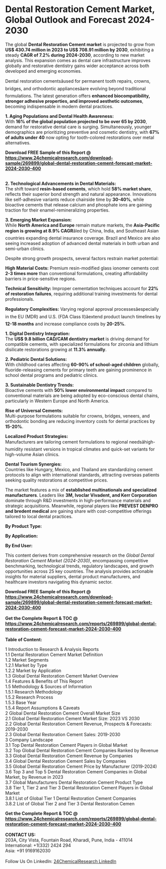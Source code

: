 <h1>Dental Restoration Cement Market, Global Outlook and Forecast 2024-2030</h1><p>The global <strong>Dental Restoration Cement market</strong> is projected to grow from <strong>US$ 430.74 million in 2023 to US$ 708.91 million by 2030</strong>, exhibiting a steady <strong>CAGR of 7.2% during 2024-2030</strong>, according to new market analysis. This expansion comes as dental care infrastructure improves globally and restorative dentistry gains wider acceptance across both developed and emerging economies.</p><p>Dental restoration cementsâused for permanent tooth repairs, crowns, bridges, and orthodontic appliancesâare evolving beyond traditional formulations. The latest generation offers <strong>enhanced biocompatibility, stronger adhesive properties, and improved aesthetic outcomes</strong>, becoming indispensable in modern dental practices.</p><p><strong>1. Aging Populations and Dental Health Awareness:</strong><br>
With <strong>16% of the global population projected to be over 65 by 2030</strong>, demand for restorative dental care is surging. Simultaneously, younger demographics are prioritizing preventive and cosmetic dentistry, with <strong>67% of adults under 40</strong> now opting for tooth-colored restorations over metal alternatives.</p><div><b>Download FREE Sample of this Report @ 
            <a href="https://www.24chemicalresearch.com/download-sample/269899/global-dental-restoration-cement-forecast-market-2024-2030-400">
            https://www.24chemicalresearch.com/download-sample/269899/global-dental-restoration-cement-forecast-market-2024-2030-400</a></b></div><br><p><strong>2. Technological Advancements in Dental Materials:</strong><br>
The shift toward <strong>resin-based cements</strong>, which hold <strong>58% market share</strong>, reflects their superior bond strength and natural appearance. Innovations like self-adhesive variants reduce chairside time by <strong>30-40%</strong>, while bioactive cements that release calcium and phosphate ions are gaining traction for their enamel-remineralizing properties.</p><p><strong>3. Emerging Market Expansion:</strong><br>
While <strong>North America and Europe</strong> remain mature markets, the <strong>Asia-Pacific region is growing at 8.9% CAGR</strong>âled by China, India, and Southeast Asian countries expanding dental insurance coverage. Brazil and Mexico are also seeing increased adoption of advanced dental materials in both urban and semi-urban clinics.</p><p>Despite strong growth prospects, several factors restrain market potential:</p><p><strong>High Material Costs:</strong> Premium resin-modified glass ionomer cements cost <strong>2-3 times more</strong> than conventional formulations, creating affordability barriers in price-sensitive regions.</p><p><strong>Technical Sensitivity:</strong> Improper cementation techniques account for <strong>22% of restoration failures</strong>, requiring additional training investments for dental professionals.</p><p><strong>Regulatory Complexities:</strong> Varying regional approval processesâespecially in the EU (MDR) and U.S. (FDA Class II)âextend product launch timelines by <strong>12-18 months</strong> and increase compliance costs by <strong>20-25%</strong>.</p><p><strong>1. Digital Dentistry Integration:</strong><br>
The <strong>US$ 9.8 billion CAD/CAM dentistry market</strong> is driving demand for compatible cements, with specialized formulations for zirconia and lithium disilicate restorations growing at <strong>11.3% annually</strong>.</p><p><strong>2. Pediatric Dental Solutions:</strong><br>
With childhood caries affecting <strong>60-90% of school-aged children</strong> globally, fluoride-releasing cements for primary teeth are gaining prominence in school dental programs and pediatric clinics.</p><p><strong>3. Sustainable Dentistry Trends:</strong><br>
Bioactive cements with <strong>50% lower environmental impact</strong> compared to conventional materials are being adopted by eco-conscious dental chains, particularly in Western Europe and North America.</p><p><strong>Rise of Universal Cements:</strong><br>
	Multi-purpose formulations suitable for crowns, bridges, veneers, and orthodontic bonding are reducing inventory costs for dental practices by <strong>15-20%</strong>.</p><p><strong>Localized Product Strategies:</strong><br>
	Manufacturers are tailoring cement formulations to regional needsâhigh-humidity resistant versions in tropical climates and quick-set variants for high-volume Asian clinics.</p><p><strong>Dental Tourism Synergies:</strong><br>
	Countries like Hungary, Mexico, and Thailand are standardizing cement protocols to align with international standards, attracting overseas patients seeking quality restorations at competitive prices.</p><p>The market features a mix of <strong>established multinationals and specialized manufacturers</strong>. Leaders like <strong>3M, Ivoclar Vivadent, and Kerr Corporation</strong> dominate through R&amp;D investments in high-performance materials and strategic acquisitions. Meanwhile, regional players like <strong>PREVEST DENPRO and bredent medical</strong> are gaining share with cost-competitive offerings tailored to local dental practices.</p><p><strong>By Product Type:</strong></p><p><strong>By Application:</strong></p><p><strong>By End User:</strong></p><p>This content derives from comprehensive research on the <em>Global Dental Restoration Cement Market (2024-2030)</em>, encompassing competitive benchmarking, technological trends, regulatory landscapes, and growth opportunities across 25 key countries. The analysis provides actionable insights for material suppliers, dental product manufacturers, and healthcare investors navigating this dynamic sector.</p><div><b>Download FREE Sample of this Report @ 
            <a href="https://www.24chemicalresearch.com/download-sample/269899/global-dental-restoration-cement-forecast-market-2024-2030-400">
            https://www.24chemicalresearch.com/download-sample/269899/global-dental-restoration-cement-forecast-market-2024-2030-400</a></b></div><br><div><b>Get the Complete Report & TOC @ 
            <a href="https://www.24chemicalresearch.com/reports/269899/global-dental-restoration-cement-forecast-market-2024-2030-400">
            https://www.24chemicalresearch.com/reports/269899/global-dental-restoration-cement-forecast-market-2024-2030-400</a></b></div><br>
            <b>Table of Content:</b><p>1 Introduction to Research & Analysis Reports<br />
    1.1 Dental Restoration Cement Market Definition<br />
    1.2 Market Segments<br />
        1.2.1 Market by Type<br />
        1.2.2 Market by Application<br />
    1.3 Global Dental Restoration Cement Market Overview<br />
    1.4 Features & Benefits of This Report<br />
    1.5 Methodology & Sources of Information<br />
        1.5.1 Research Methodology<br />
        1.5.2 Research Process<br />
        1.5.3 Base Year<br />
        1.5.4 Report Assumptions & Caveats<br />
2 Global Dental Restoration Cement Overall Market Size<br />
    2.1 Global Dental Restoration Cement Market Size: 2023 VS 2030<br />
    2.2 Global Dental Restoration Cement Revenue, Prospects & Forecasts: 2019-2030<br />
    2.3 Global Dental Restoration Cement Sales: 2019-2030<br />
3 Company Landscape<br />
    3.1 Top Dental Restoration Cement Players in Global Market<br />
    3.2 Top Global Dental Restoration Cement Companies Ranked by Revenue<br />
    3.3 Global Dental Restoration Cement Revenue by Companies<br />
    3.4 Global Dental Restoration Cement Sales by Companies<br />
    3.5 Global Dental Restoration Cement Price by Manufacturer (2019-2024)<br />
    3.6 Top 3 and Top 5 Dental Restoration Cement Companies in Global Market, by Revenue in 2023<br />
    3.7 Global Manufacturers Dental Restoration Cement Product Type<br />
    3.8 Tier 1, Tier 2 and Tier 3 Dental Restoration Cement Players in Global Market<br />
        3.8.1 List of Global Tier 1 Dental Restoration Cement Companies<br />
        3.8.2 List of Global Tier 2 and Tier 3 Dental Restoration Cemen</p><div><b>Get the Complete Report & TOC @ 
            <a href="https://www.24chemicalresearch.com/reports/269899/global-dental-restoration-cement-forecast-market-2024-2030-400">
            https://www.24chemicalresearch.com/reports/269899/global-dental-restoration-cement-forecast-market-2024-2030-400</a></b></div><br><b>CONTACT US:</b><br>
            203A, City Vista, Fountain Road, Kharadi, Pune, India - 411014<br>
            International: +1(332) 2424 294<br>
            Asia: +91 9169162030 <br><br>
            Follow Us On LinkedIn: <a href="https://www.linkedin.com/company/24chemicalresearch/">24ChemicalResearch LinkedIn</a>
